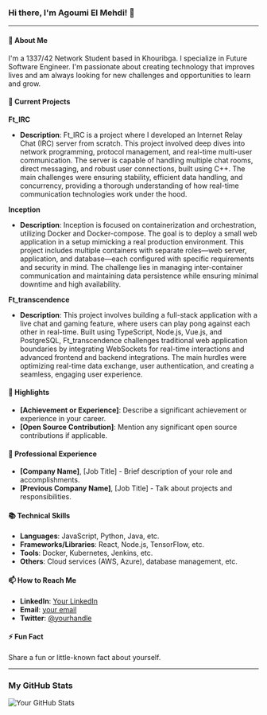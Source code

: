 
### Hi there, I'm Agoumi El Mehdi! 👋

---

#### 🌱 About Me

I'm a 1337/42 Network Student based in Khouribga. I specialize in Future Software Engineer. I'm passionate about creating technology that improves lives and am always looking for new challenges and opportunities to learn and grow.

#### 🔭 Current Projects

**Ft_IRC**
- **Description**: Ft_IRC is a project where I developed an Internet Relay Chat (IRC) server from scratch. This project involved deep dives into network programming, protocol management, and real-time multi-user communication. The server is capable of handling multiple chat rooms, direct messaging, and robust user connections, built using C++. The main challenges were ensuring stability, efficient data handling, and concurrency, providing a thorough understanding of how real-time communication technologies work under the hood.

**Inception**
- **Description**: Inception is focused on containerization and orchestration, utilizing Docker and Docker-compose. The goal is to deploy a small web application in a setup mimicking a real production environment. This project includes multiple containers with separate roles—web server, application, and database—each configured with specific requirements and security in mind. The challenge lies in managing inter-container communication and maintaining data persistence while ensuring minimal downtime and high availability.

**Ft_transcendence**
- **Description**: This project involves building a full-stack application with a live chat and gaming feature, where users can play pong against each other in real-time. Built using TypeScript, Node.js, Vue.js, and PostgreSQL, Ft_transcendence challenges traditional web application boundaries by integrating WebSockets for real-time interactions and advanced frontend and backend integrations. The main hurdles were optimizing real-time data exchange, user authentication, and creating a seamless, engaging user experience.

#### 🌟 Highlights

- **[Achievement or Experience]**: Describe a significant achievement or experience in your career.
- **[Open Source Contribution]**: Mention any significant open source contributions if applicable.

#### 💼 Professional Experience

- **[Company Name]**, [Job Title] - Brief description of your role and accomplishments.
- **[Previous Company Name]**, [Job Title] - Talk about projects and responsibilities.

#### 📚 Technical Skills

- **Languages**: JavaScript, Python, Java, etc.
- **Frameworks/Libraries**: React, Node.js, TensorFlow, etc.
- **Tools**: Docker, Kubernetes, Jenkins, etc.
- **Others**: Cloud services (AWS, Azure), database management, etc.

#### 📫 How to Reach Me

- **LinkedIn**: [Your LinkedIn](#)
- **Email**: [your email](mailto:agoumi82@gmail.com)
- **Twitter**: [@yourhandle](#)

#### ⚡ Fun Fact

Share a fun or little-known fact about yourself.

---

### My GitHub Stats

![Your GitHub Stats](https://github-readme-stats.vercel.app/api?username=eagoumi&show_icons=true)

